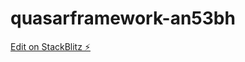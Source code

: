 # quasarframework-an53bh

[Edit on StackBlitz ⚡️](https://stackblitz.com/edit/quasarframework-2lew8s)